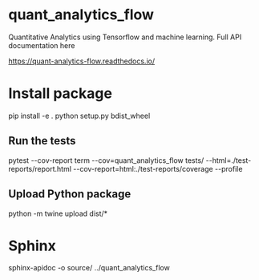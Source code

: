 # quant_analytics_flow
Quantitative Analytics using Tensorflow and machine learning. Full API documentation here

https://quant-analytics-flow.readthedocs.io/


# Install package

pip install -e .
python setup.py bdist_wheel

## Run the tests

pytest --cov-report term --cov=quant_analytics_flow tests/ --html=./test-reports/report.html --cov-report=html:./test-reports/coverage --profile

## Upload Python package

python -m twine upload dist/*

# Sphinx

sphinx-apidoc -o source/ ../quant_analytics_flow

#